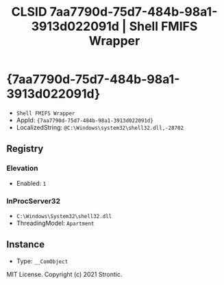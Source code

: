 ﻿---
title: "CLSID 7aa7790d-75d7-484b-98a1-3913d022091d | Shell FMIFS Wrapper"
excerpt: What is COM-Object CLSID 7aa7790d-75d7-484b-98a1-3913d022091d?
---

# {7aa7790d-75d7-484b-98a1-3913d022091d}

* `Shell FMIFS Wrapper`
* AppId: `{7aa7790d-75d7-484b-98a1-3913d022091d}`
* LocalizedString: `@C:\Windows\system32\shell32.dll,-28702`

## Registry


### Elevation

* Enabled: `1`

### InProcServer32

* `C:\Windows\System32\shell32.dll`
* ThreadingModel: `Apartment`

## Instance

* Type: `__ComObject`

MIT License. Copyright (c) 2021 Strontic.


